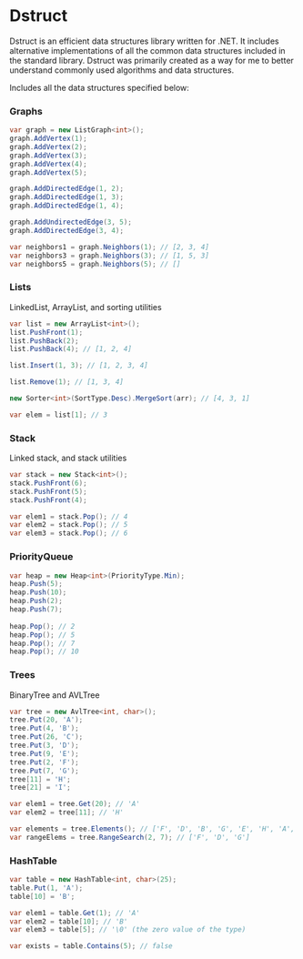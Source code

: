 # Dstruct

Dstruct is an efficient data structures library written for .NET. It includes alternative implementations of all the common data structures included in the standard library. Dstruct was primarily created as a way for me to better understand commonly used algorithms and data structures.

Includes all the data structures specified below:

### Graphs
```c#
var graph = new ListGraph<int>();
graph.AddVertex(1);
graph.AddVertex(2);
graph.AddVertex(3);
graph.AddVertex(4);
graph.AddVertex(5);

graph.AddDirectedEdge(1, 2);
graph.AddDirectedEdge(1, 3);
graph.AddDirectedEdge(1, 4);

graph.AddUndirectedEdge(3, 5);
graph.AddDirectedEdge(3, 4);

var neighbors1 = graph.Neighbors(1); // [2, 3, 4]
var neighbors3 = graph.Neighbors(3); // [1, 5, 3]
var neighbors5 = graph.Neighbors(5); // []
```

### Lists
LinkedList, ArrayList, and sorting utilities

```c#
var list = new ArrayList<int>();
list.PushFront(1);
list.PushBack(2);
list.PushBack(4); // [1, 2, 4]

list.Insert(1, 3); // [1, 2, 3, 4]

list.Remove(1); // [1, 3, 4]

new Sorter<int>(SortType.Desc).MergeSort(arr); // [4, 3, 1]

var elem = list[1]; // 3
```

### Stack
Linked stack, and stack utilities

```c#
var stack = new Stack<int>();
stack.PushFront(6);
stack.PushFront(5);
stack.PushFront(4);

var elem1 = stack.Pop(); // 4
var elem2 = stack.Pop(); // 5
var elem3 = stack.Pop(); // 6
```

### PriorityQueue

```c#
var heap = new Heap<int>(PriorityType.Min);
heap.Push(5);
heap.Push(10);
heap.Push(2);
heap.Push(7);
 
heap.Pop(); // 2
heap.Pop(); // 5
heap.Pop(); // 7
heap.Pop(); // 10
```

### Trees
BinaryTree and AVLTree
```c#
var tree = new AvlTree<int, char>();
tree.Put(20, 'A');
tree.Put(4, 'B');
tree.Put(26, 'C');
tree.Put(3, 'D');
tree.Put(9, 'E');
tree.Put(2, 'F');
tree.Put(7, 'G');
tree[11] = 'H';
tree[21] = 'I';

var elem1 = tree.Get(20); // 'A'
var elem2 = tree[11]; // 'H'

var elements = tree.Elements(); // ['F', 'D', 'B', 'G', 'E', 'H', 'A', 'I', 'C']
var rangeElems = tree.RangeSearch(2, 7); // ['F', 'D', 'G']
```

### HashTable
```c# 
var table = new HashTable<int, char>(25);
table.Put(1, 'A');
table[10] = 'B';

var elem1 = table.Get(1); // 'A'
var elem2 = table[10]; // 'B'
var elem3 = table[5]; // '\0' (the zero value of the type)

var exists = table.Contains(5); // false
```